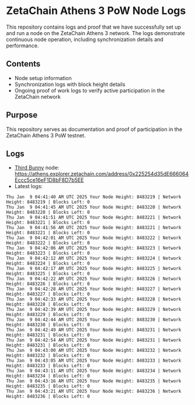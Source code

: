 # ZetaChain Athens 3 PoW Node Logs
This repository contains logs and proof that we have successfully set up and run a node on the ZetaChain Athens 3 network. The logs demonstrate continuous node operation, including synchronization details and performance.

## Contents
- Node setup information
- Synchronization logs with block height details
- Ongoing proof of work logs to verify active participation in the ZetaChain network

## Purpose
This repository serves as documentation and proof of participation in the ZetaChain Athens 3 PoW testnet.

## Logs

- [Third Bunny](https://thirdbunny.xyz/) node: https://athens.explorer.zetachain.com/address/0x225254d35dE666064Eccc5ce16eF1D8bF8D7b5EE
- Latest logs:
```
Thu Jan  9 04:41:40 AM UTC 2025 Your Node Height: 8483219 | Network Height: 8483219 | Blocks Left: 0
Thu Jan  9 04:41:45 AM UTC 2025 Your Node Height: 8483220 | Network Height: 8483220 | Blocks Left: 0
Thu Jan  9 04:41:51 AM UTC 2025 Your Node Height: 8483221 | Network Height: 8483221 | Blocks Left: 0
Thu Jan  9 04:41:56 AM UTC 2025 Your Node Height: 8483221 | Network Height: 8483221 | Blocks Left: 0
Thu Jan  9 04:42:01 AM UTC 2025 Your Node Height: 8483222 | Network Height: 8483222 | Blocks Left: 0
Thu Jan  9 04:42:06 AM UTC 2025 Your Node Height: 8483223 | Network Height: 8483223 | Blocks Left: 0
Thu Jan  9 04:42:12 AM UTC 2025 Your Node Height: 8483224 | Network Height: 8483224 | Blocks Left: 0
Thu Jan  9 04:42:17 AM UTC 2025 Your Node Height: 8483225 | Network Height: 8483225 | Blocks Left: 0
Thu Jan  9 04:42:22 AM UTC 2025 Your Node Height: 8483226 | Network Height: 8483226 | Blocks Left: 0
Thu Jan  9 04:42:28 AM UTC 2025 Your Node Height: 8483227 | Network Height: 8483227 | Blocks Left: 0
Thu Jan  9 04:42:33 AM UTC 2025 Your Node Height: 8483228 | Network Height: 8483228 | Blocks Left: 0
Thu Jan  9 04:42:39 AM UTC 2025 Your Node Height: 8483229 | Network Height: 8483229 | Blocks Left: 0
Thu Jan  9 04:42:44 AM UTC 2025 Your Node Height: 8483230 | Network Height: 8483230 | Blocks Left: 0
Thu Jan  9 04:42:49 AM UTC 2025 Your Node Height: 8483231 | Network Height: 8483231 | Blocks Left: 0
Thu Jan  9 04:42:54 AM UTC 2025 Your Node Height: 8483231 | Network Height: 8483231 | Blocks Left: 0
Thu Jan  9 04:43:00 AM UTC 2025 Your Node Height: 8483232 | Network Height: 8483232 | Blocks Left: 0
Thu Jan  9 04:43:05 AM UTC 2025 Your Node Height: 8483233 | Network Height: 8483233 | Blocks Left: 0
Thu Jan  9 04:43:11 AM UTC 2025 Your Node Height: 8483234 | Network Height: 8483234 | Blocks Left: 0
Thu Jan  9 04:43:16 AM UTC 2025 Your Node Height: 8483235 | Network Height: 8483235 | Blocks Left: 0
Thu Jan  9 04:43:21 AM UTC 2025 Your Node Height: 8483236 | Network Height: 8483236 | Blocks Left: 0
```
